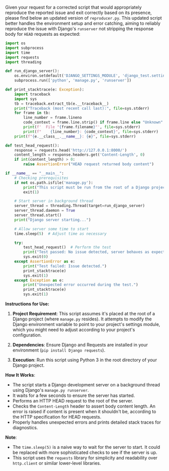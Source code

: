 Given your request for a corrected script that would appropriately reproduce the reported issue and exit correctly based on its presence, please find below an updated version of `reproducer.py`. This updated script better handles the environment setup and error catching, aiming to reliably reproduce the issue with Django's `runserver` not stripping the response body for `HEAD` requests as expected:

```python
import os
import subprocess
import time
import requests
import threading

def run_django_server():
    os.environ.setdefault('DJANGO_SETTINGS_MODULE', 'django_test.settings')
    subprocess.run(['python', 'manage.py', 'runserver'])

def print_stacktrace(e: Exception):
    import traceback
    import sys
    tb = traceback.extract_tb(e.__traceback__)
    print("Traceback (most recent call last):", file=sys.stderr)
    for frame in tb:
        line_number = frame.lineno
        code_context = frame.line.strip() if frame.line else "Unknown"
        print(f'  File "{frame.filename}"', file=sys.stderr)
        print(f"    {line_number}: {code_context}", file=sys.stderr)
    print(f"{e.__class__.__name__}: {e}", file=sys.stderr)

def test_head_request():
    response = requests.head('http://127.0.0.1:8000/')
    content_length = response.headers.get('Content-Length', 0)
    if int(content_length) > 0:
        raise AssertionError("HEAD request returned body content")

if __name__ == "__main__":
    # Checking prerequisites
    if not os.path.isfile('manage.py'):
        print("This script must be run from the root of a Django project where 'manage.py' is located.")
        exit(1)

    # Start server in background thread
    server_thread = threading.Thread(target=run_django_server)
    server_thread.daemon = True
    server_thread.start()
    print("Django server starting...")

    # Allow server some time to start
    time.sleep(5)  # Adjust time as necessary

    try:
        test_head_request()  # Perform the test
        print("Test passed: No issue detected, server behaves as expected.")
        sys.exit(0)
    except AssertionError as e:
        print("Test failed: Issue detected.")
        print_stacktrace(e)
        sys.exit(1)
    except Exception as e:
        print("Unexpected error occurred during the test.")
        print_stacktrace(e)
        sys.exit(1)
```

**Instructions for Use:**

1. **Project Requirement**: This script assumes it's placed at the root of a Django project (where `manage.py` resides). It attempts to modify the Django environment variable to point to your project's settings module, which you might need to adjust according to your project's configuration.

2. **Dependencies**: Ensure Django and Requests are installed in your environment (`pip install Django requests`).

3. **Execution**: Run this script using Python 3 in the root directory of your Django project.

**How It Works**:

- The script starts a Django development server on a background thread using Django's `manage.py runserver`.
- It waits for a few seconds to ensure the server has started.
- Performs an HTTP HEAD request to the root of the server.
- Checks the `Content-Length` header to assert body content length. An error is raised if content is present when it shouldn't be, according to the HTTP specification for HEAD requests.
- Properly handles unexpected errors and prints detailed stack traces for diagnostics.

**Note**:

- The `time.sleep(5)` is a naive way to wait for the server to start. It could be replaced with more sophisticated checks to see if the server is up.
- This script uses the `requests` library for simplicity and readability over `http.client` or similar lower-level libraries.